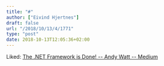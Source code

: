 ```yaml
---
title: "#"
author: ["Eivind Hjertnes"]
draft: false
url: "/2018/10/13/4/1771"
type: "post"
date: 2018-10-13T12:05:36+02:00
---
```


Liked:
[The
.NET Framework is Done! -- Andy Watt -- Medium](https://medium.com/@andy.watt83/the-net-framework-is-done-8aec3bbae12d)
